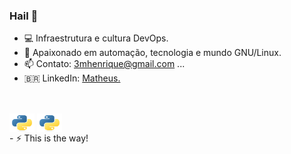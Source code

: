 ### Hail 🖖

<div>

  

- 💻 Infraestrutura e cultura DevOps.
- 🌱 Apaixonado em automação, tecnologia e mundo GNU/Linux.
- 📫 Contato: 3mhenrique@gmail.com ...
- 🇧🇷 LinkedIn: <a href="https://www.linkedin.com/in/matheussacramento">Matheus.
  </a>
</div>

##
<div style="display: inline_block"><br>
  <img align="center" alt="Django-Python" height="30" width="40" src="https://raw.githubusercontent.com/devicons/devicon/master/icons/python/python-original.svg">
  <img align="center" alt="Django-Python" height="30" width="40" src="https://raw.githubusercontent.com/devicons/devicon/master/icons/python/python-original.svg">

</div>
- ⚡ This is the way! 
